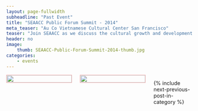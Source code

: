 ```yaml
---
layout: page-fullwidth
subheadline: "Past Event"
title: "SEAACC Public Forum Summit - 2014"
meta_teaser: "Au Co Vietnamese Cultural Center San Francisco"
teaser: "Join SEAACC as we discuss the cultural growth and development of the Tenderloin community. How will Southeast Asian arts and history be brought into the neighborhood, and what improvements can we expect? What educational programs are you looking for? Come share your story."
header: no
image:
    thumb: SEAACC-Public-Forum-Summit-2014-thumb.jpg
categories:
    - events
---
```

<!--more-->
<div class="small-12 columns" style="padding: 0px; border-bottom: none;" markdown="1">

<img style="border: 1px solid #ffbbbb" width="100%" src="http://74.220.215.61/~seaaccsf/galleries/images/2014/SEAACC-public-forum/Postcard%204x6%20version%203.jpg">

<img style="border: 1px solid #ffbbbb" width="100%" src="http://74.220.215.61/~seaaccsf/galleries/images/2014/SEAACC-public-forum/Postcard%204x6%20back.jpg">


{% include next-previous-post-in-category %}

</div>
